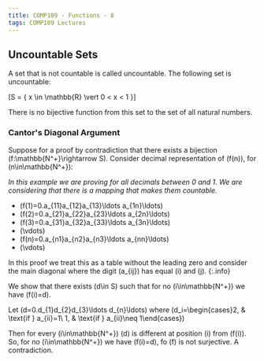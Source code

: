 ```yaml
---
title: COMP109 - Functions - 8
tags: COMP109 Lectures
---
```

## Uncountable Sets
A set that is not countable is called uncountable. The following set is uncountable:

\[S = \{ x \in \mathbb{R} \vert 0 < x < 1 \}\]

There is no bijective function from this set to the set of all natural numbers.

### Cantor's Diagonal Argument
Suppose for a proof by contradiction that there exists a bijection \(f:\mathbb{N^+}\rightarrow S\). Consider decimal representation of \(f(n)\), for \(n\in\mathbb{N^+}\):

*In this example we are proving for all decimals between 0 and 1. We are considering that there is a mapping that makes them countable.*

* \(f(1)=0.a_{11}a_{12}a_{13}\ldots a_{1n}\ldots\)
* \(f(2)=0.a_{21}a_{22}a_{23}\ldots a_{2n}\ldots\)
* \(f(3)=0.a_{31}a_{32}a_{33}\ldots a_{3n}\ldots\)
* \(\vdots\)
* \(f(n)=0.a_{n1}a_{n2}a_{n3}\ldots a_{nn}\ldots\)
* \(\vdots\)

In this proof we treat this as a table without the leading zero and consider the main diagonal where the digit  \(a_{ij}\) has equal \(i\) and \(j\).
{:.info}

We show that there exists \(d\in S\) such that for no \(i\in\mathbb{N^+}\) we have \(f(i)=d\).

Let \(d=0.d_{1}d_{2}d_{3}\ldots d_{n}\ldots\) where \(d_i=\begin{cases}2, & \text{if } a_{ii}=1\\ 1, & \text{if } a_{ii}\neq 1\end{cases}\)

Then for every \(i\in\mathbb{N^+}\) \(d\) is different at position \(i\) from \(f(i)\). So, for no \(i\in\mathbb{N^+}\) we have \(f(i)=d\), fo \(f\) is not surjective. A contradiction.
